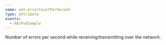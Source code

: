 ```yaml
---
name: net.errorCountPerSecond
type: attribute
events:
  - K8sPodSample
---
```


Number of errors per second while receiving/transmitting over the network.